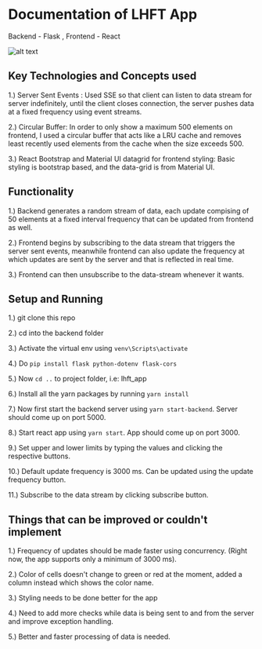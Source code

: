 # Documentation of LHFT App

Backend - Flask , Frontend - React

![alt text](https://ibb.co/7tKCr9W)

## Key Technologies and Concepts used

1.) Server Sent Events : Used SSE so that client can listen to data stream for server indefinitely, until the client closes connection, the server pushes data at a fixed frequency using event streams.

2.) Circular Buffer: In order to only show a maximum 500 elements on frontend, I used a circular buffer that acts like a LRU cache and removes least recently used elements from the cache when the size exceeds 500.

3.) React Bootstrap and Material UI datagrid for frontend styling: Basic styling is bootstrap based, and the data-grid is from Material UI. 


## Functionality

1.) Backend generates a random stream of data, each update compising of 50 elements at a fixed interval frequency that can be updated from frontend as well. 

2.) Frontend begins by subscribing to the data stream that triggers the server sent events, meanwhile frontend can also update the frequency at which updates are sent by the server and that is reflected in real time.

3.) Frontend can then unsubscribe to the data-stream whenever it wants.

## Setup and Running

1.) git clone this repo

2.) cd into the backend folder

3.) Activate the virtual env using `venv\Scripts\activate`

4.) Do `pip install flask python-dotenv flask-cors`

5.) Now `cd ..` to project folder, i.e: lhft_app

6.) Install all the yarn packages by running `yarn install`

7.) Now first start the backend server using `yarn start-backend`. Server should come up on port 5000.

8.) Start react app using `yarn start`. App should come up on port 3000.

9.) Set upper and lower limits by typing the values and clicking the respective buttons.

10.) Default update frequency is 3000 ms. Can be updated using the update frequency button.

11.) Subscribe to the data stream by clicking subscribe button.

## Things that can be improved or couldn't implement 

1.) Frequency of updates should be made faster using concurrency. (Right now, the app supports only a minimum of 3000 ms). 

2.) Color of cells doesn't change to green or red at the moment, added a column instead which shows the color name. 

3.) Styling needs to be done better for the app

4.) Need to add more checks while data is being sent to and from the server and improve exception handling.

5.) Better and faster processing of data is needed.
